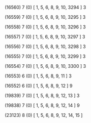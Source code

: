 (16560) 7 (0) [ 1, 5, 6, 8, 9, 10, 3294 ] 3 


(16559) 7 (0) [ 1, 5, 6, 8, 9, 10, 3295 ] 3 


(16558) 7 (0) [ 1, 5, 6, 8, 9, 10, 3296 ] 3 


(16557) 7 (0) [ 1, 5, 6, 8, 9, 10, 3297 ] 3 


(16556) 7 (0) [ 1, 5, 6, 8, 9, 10, 3298 ] 3 


(16555) 7 (0) [ 1, 5, 6, 8, 9, 10, 3299 ] 3 


(16554) 7 (0) [ 1, 5, 6, 8, 9, 10, 3300 ] 3 


(16553) 6 (0) [ 1, 5, 6, 8, 9, 11 ] 3 


(16552) 6 (0) [ 1, 5, 6, 8, 9, 12 ] 9 


(19839) 7 (0) [ 1, 5, 6, 8, 9, 12, 13 ] 3 


(19838) 7 (0) [ 1, 5, 6, 8, 9, 12, 14 ] 9 


(23123) 8 (0) [ 1, 5, 6, 8, 9, 12, 14, 15 ]  

